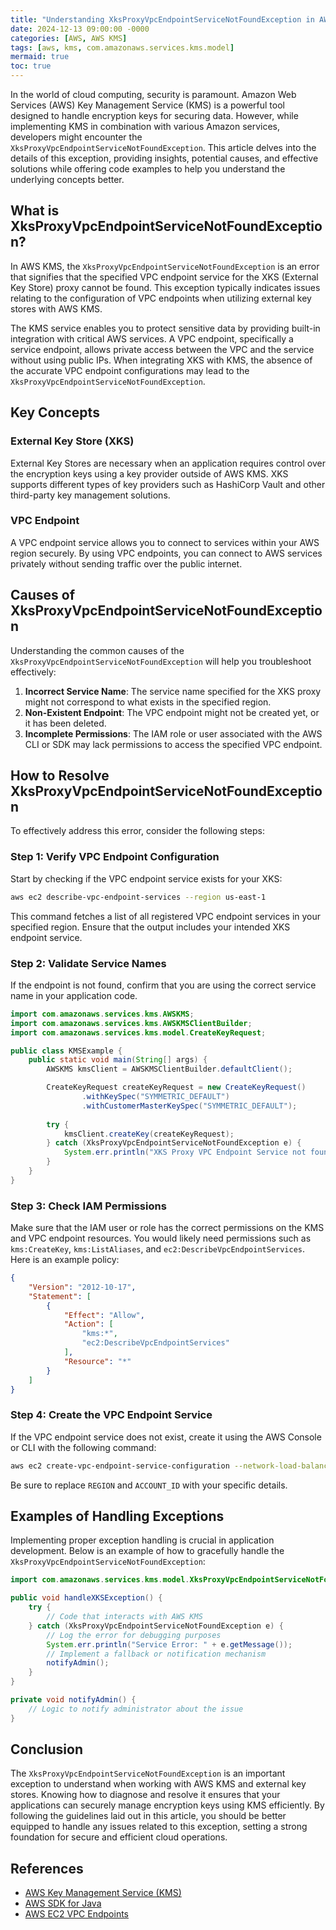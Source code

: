 ```yaml
---
title: "Understanding XksProxyVpcEndpointServiceNotFoundException in AWS KMS"
date: 2024-12-13 09:00:00 -0000
categories: [AWS, AWS KMS]
tags: [aws, kms, com.amazonaws.services.kms.model]
mermaid: true
toc: true
---
```



In the world of cloud computing, security is paramount. Amazon Web Services (AWS) Key Management Service (KMS) is a powerful tool designed to handle encryption keys for securing data. However, while implementing KMS in combination with various Amazon services, developers might encounter the `XksProxyVpcEndpointServiceNotFoundException`. This article delves into the details of this exception, providing insights, potential causes, and effective solutions while offering code examples to help you understand the underlying concepts better.

## What is XksProxyVpcEndpointServiceNotFoundException?

In AWS KMS, the `XksProxyVpcEndpointServiceNotFoundException` is an error that signifies that the specified VPC endpoint service for the XKS (External Key Store) proxy cannot be found. This exception typically indicates issues relating to the configuration of VPC endpoints when utilizing external key stores with AWS KMS.

The KMS service enables you to protect sensitive data by providing built-in integration with critical AWS services. A VPC endpoint, specifically a service endpoint, allows private access between the VPC and the service without using public IPs. When integrating XKS with KMS, the absence of the accurate VPC endpoint configurations may lead to the `XksProxyVpcEndpointServiceNotFoundException`.

## Key Concepts

### External Key Store (XKS)

External Key Stores are necessary when an application requires control over the encryption keys using a key provider outside of AWS KMS. XKS supports different types of key providers such as HashiCorp Vault and other third-party key management solutions.

### VPC Endpoint

A VPC endpoint service allows you to connect to services within your AWS region securely. By using VPC endpoints, you can connect to AWS services privately without sending traffic over the public internet.

## Causes of XksProxyVpcEndpointServiceNotFoundException

Understanding the common causes of the `XksProxyVpcEndpointServiceNotFoundException` will help you troubleshoot effectively:

1. **Incorrect Service Name**: The service name specified for the XKS proxy might not correspond to what exists in the specified region.
2. **Non-Existent Endpoint**: The VPC endpoint might not be created yet, or it has been deleted.
3. **Incomplete Permissions**: The IAM role or user associated with the AWS CLI or SDK may lack permissions to access the specified VPC endpoint.

## How to Resolve XksProxyVpcEndpointServiceNotFoundException

To effectively address this error, consider the following steps:

### Step 1: Verify VPC Endpoint Configuration

Start by checking if the VPC endpoint service exists for your XKS:

```bash
aws ec2 describe-vpc-endpoint-services --region us-east-1
```

This command fetches a list of all registered VPC endpoint services in your specified region. Ensure that the output includes your intended XKS endpoint service.

### Step 2: Validate Service Names

If the endpoint is not found, confirm that you are using the correct service name in your application code.

```java
import com.amazonaws.services.kms.AWSKMS;
import com.amazonaws.services.kms.AWSKMSClientBuilder;
import com.amazonaws.services.kms.model.CreateKeyRequest;

public class KMSExample {
    public static void main(String[] args) {
        AWSKMS kmsClient = AWSKMSClientBuilder.defaultClient();

        CreateKeyRequest createKeyRequest = new CreateKeyRequest()
                .withKeySpec("SYMMETRIC_DEFAULT")
                .withCustomerMasterKeySpec("SYMMETRIC_DEFAULT");
        
        try {
            kmsClient.createKey(createKeyRequest);
        } catch (XksProxyVpcEndpointServiceNotFoundException e) {
            System.err.println("XKS Proxy VPC Endpoint Service not found: " + e.getMessage());
        }
    }
}
```

### Step 3: Check IAM Permissions

Make sure that the IAM user or role has the correct permissions on the KMS and VPC endpoint resources. You would likely need permissions such as `kms:CreateKey`, `kms:ListAliases`, and `ec2:DescribeVpcEndpointServices`. Here is an example policy:

```json
{
    "Version": "2012-10-17",
    "Statement": [
        {
            "Effect": "Allow",
            "Action": [
                "kms:*",
                "ec2:DescribeVpcEndpointServices"
            ],
            "Resource": "*"
        }
    ]
}
```

### Step 4: Create the VPC Endpoint Service

If the VPC endpoint service does not exist, create it using the AWS Console or CLI with the following command:

```bash
aws ec2 create-vpc-endpoint-service-configuration --network-load-balancer-arn arn:aws:elasticloadbalancing:REGION:ACCOUNT_ID:loadbalancer/net/my-nlb/50dc6c4952d63e0f
```

Be sure to replace `REGION` and `ACCOUNT_ID` with your specific details.

## Examples of Handling Exceptions

Implementing proper exception handling is crucial in application development. Below is an example of how to gracefully handle the `XksProxyVpcEndpointServiceNotFoundException`:

```java
import com.amazonaws.services.kms.model.XksProxyVpcEndpointServiceNotFoundException;

public void handleXKSException() {
    try {
        // Code that interacts with AWS KMS
    } catch (XksProxyVpcEndpointServiceNotFoundException e) {
        // Log the error for debugging purposes
        System.err.println("Service Error: " + e.getMessage());
        // Implement a fallback or notification mechanism
        notifyAdmin();
    }
}

private void notifyAdmin() {
    // Logic to notify administrator about the issue
}
```

## Conclusion

The `XksProxyVpcEndpointServiceNotFoundException` is an important exception to understand when working with AWS KMS and external key stores. Knowing how to diagnose and resolve it ensures that your applications can securely manage encryption keys using KMS efficiently. By following the guidelines laid out in this article, you should be better equipped to handle any issues related to this exception, setting a strong foundation for secure and efficient cloud operations.

## References

- [AWS Key Management Service (KMS)](https://aws.amazon.com/kms/)
- [AWS SDK for Java](https://docs.aws.amazon.com/sdk-for-java/v1/developer-guide/home.html)
- [AWS EC2 VPC Endpoints](https://docs.aws.amazon.com/vpc/latest/userguide/vpce-gateway.html)